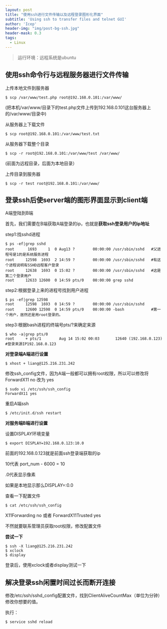 ```yaml
---
layout: post
title: "使用ssh进行文件传输以及远程登录图形化界面"
subtitle: 'Using ssh to transfer files and telnet GUI'
author: 'Icep'
header-img: "img/post-bg-ssh.jpg"
header-mask: 0.3
tags:
  - Linux
---
```


> 运行环境：远程系统是ubuntu

## 使用ssh命令行与远程服务器进行文件传输
上传本地文件到服务器
```shell
$ scp /var/www/test.php root@192.168.0.101:/var/www/
```
(把本机/var/www/目录下的test.php文件上传到192.168.0.101这台服务器上的/var/www/目录中)

从服务器上下载文件
```shell
$ scp root@192.168.0.101:/var/www/test.txt
```

从服务器下载整个目录
```shell
$ scp -r root@192.168.0.101:/var/www/test /var/www/
```
(前面为远程目录，后面为本地目录）

上传目录到服务器
```shell
$ scp -r test root@192.168.0.101:/var/www/
```

## 登录ssh后使server端的图形界面显示到client端
A端登陆到B端

首先，我们需要在B端获取A端登录的ip，也就是**获取ssh登录用户的ip地址**

step1:找sshd进程
```shell
$ ps -ef|grep sshd
root      1693     1  0 Aug13 ?        00:00:00 /usr/sbin/sshd   #父进程号是1的是系统服务进程
root     12598  1693  2 14:59 ?        00:00:00 /usr/sbin/sshd   #有这个进程说明有SSHD远程客户登录
root     12638  1693  0 15:02 ?        00:00:00 /usr/sbin/sshd   #这是第二个登录用户
root     12633 12600  0 14:59 pts/0    00:00:00 grep sshd
```

step2:根据登录上来的进程号找到用户进程
```shell
$ ps -ef|grep 12598
root     12598  1693  0 14:59 ?        00:00:00 /usr/sbin/sshd
root     12600 12598  0 14:59 pts/0    00:00:00 -bash            #第一个用户，居然还是用root登录的。
```

step3:根据bash进程的终端号pts/?来确定来源
```shell
$ who -a|grep pts/0
root     + pts/1        Aug 14 15:02 00:03       12640 (192.168.0.123)   #登录来源IP192.168.0.123
```

**对登录端A端进行设置**
```shell
$ xhost + liang@125.216.231.242
```

修改ssh_config文件，因为A端一般都可以拥有root权限，所以可以修改将ForwardX11 no 改为 yes
```shell
$ sudo vi /etc/ssh/ssh_config
ForwardX11 yes
```

重启A端ssh
```shell
$ /etc/init.d/ssh restart
```

**对服务端B端进行设置**

设置DISPLAY环境变量
```shell
$ export DISPLAY=192.168.0.123:10.0
```
前面的192.168.0.123就是前面ssh登录端获取的ip

10代表 port_num - 6000 = 10

.0代表显示像素

如果是本地显示那么DISPLAY=:0.0

查看一下配置文件
```shell
$ cat /etc/ssh/ssh_config
```
X11Forwarding no 或者 ForwardX11Trusted yes

不然就要联系管理员获取root权限，修改配置文件

**尝试一下**
```shell
$ ssh -X liang@125.216.231.242
$ xclock
$ display
```
登录后，使用xclock或者display测试一下

## 解决登录ssh闲置时间过长而断开连接

修改/etc/ssh/sshd_config配置文件，找到ClientAliveCountMax（单位为分钟）修改你想要的值。

执行：
```shell
$ service sshd reload 
```
